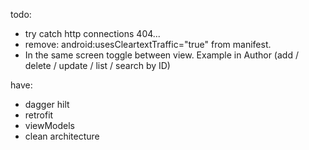 
todo:
- try catch http connections 404...
- remove: android:usesCleartextTraffic="true" from manifest.
- In the same screen toggle between view. Example in Author (add / delete / update / list / search by ID)

have:
- dagger hilt
- retrofit
- viewModels
- clean architecture